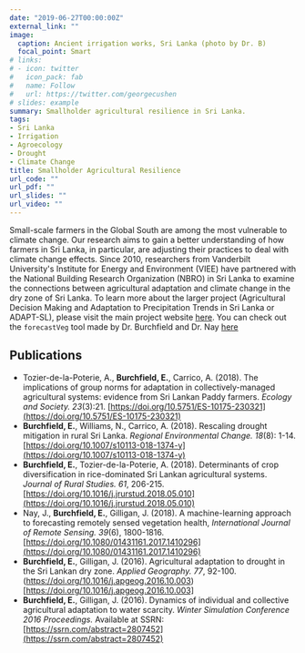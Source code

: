 ```yaml
---
date: "2019-06-27T00:00:00Z"
external_link: ""
image:
  caption: Ancient irrigation works, Sri Lanka (photo by Dr. B)
  focal_point: Smart
# links:
# - icon: twitter
#   icon_pack: fab
#   name: Follow
#   url: https://twitter.com/georgecushen
# slides: example
summary: Smallholder agricultural resilience in Sri Lanka.
tags:
- Sri Lanka
- Irrigation
- Agroecology
- Drought
- Climate Change
title: Smallholder Agricultural Resilience
url_code: ""
url_pdf: ""
url_slides: ""
url_video: ""
---
```


Small-scale farmers in the Global South are among the most vulnerable to climate change. Our research aims to gain a better understanding of how farmers in Sri Lanka, in particular, are adjusting their practices to deal with climate change effects. Since 2010, researchers from Vanderbilt University's Institute for Energy and Environment (VIEE) have partnered with the National Building Research Organization (NBRO) in Sri Lanka to examine the connections between agricultural adaptation and climate change in the dry zone of Sri Lanka.  To learn more about the larger project (Agricultural Decision Making and Adaptation to Precipitation Trends in Sri Lanka or ADAPT-SL), please visit the main project website [here](https://my.vanderbilt.edu/srilankaproject/).  You can check out the `forecastVeg` tool made by Dr. Burchfield and Dr. Nay [here](http://johnjnay.com/forecastVeg/)

## Publications

* Tozier-de-la-Poterie, A., **Burchfield, E.**, Carrico, A. (2018). The implications
 of group norms for adaptation in collectively-managed agricultural systems: evidence from Sri Lankan Paddy farmers. _Ecology and Society._ _23_(3):21. [https://doi.org/10.5751/ES-10175-230321](https://doi.org/10.5751/ES-10175-230321)
* **Burchfield, E.**, Williams, N., Carrico, A. (2018). Rescaling drought mitigation in rural Sri Lanka. _Regional Environmental Change._ _18_(8): 1-14. [https://doi.org/10.1007/s10113-018-1374-y](https://doi.org/10.1007/s10113-018-1374-y)
* **Burchfield, E.**, Tozier-de-la-Poterie, A. (2018).  Determinants of crop diversification in rice-dominated Sri Lankan agricultural systems. _Journal of Rural Studies._ _61_, 206-215. [https://doi.org/10.1016/j.jrurstud.2018.05.010](https://doi.org/10.1016/j.jrurstud.2018.05.010)
* Nay, J., **Burchfield, E.**, Gilligan, J. (2018).  A machine-learning approach to forecasting remotely sensed vegetation health, _International Journal of Remote Sensing._ _39_(6), 1800-1816. [https://doi.org/10.1080/01431161.2017.1410296](https://doi.org/10.1080/01431161.2017.1410296)
* **Burchfield, E.**, Gilligan, J. (2016).  Agricultural adaptation to drought in the Sri Lankan dry zone. _Applied Geography._ _77_, 92-100. (https://doi.org/10.1016/j.apgeog.2016.10.003)[https://doi.org/10.1016/j.apgeog.2016.10.003]
* **Burchfield, E.**, Gilligan, J. (2016). Dynamics of individual and collective agricultural adaptation to water scarcity. _Winter Simulation Conference 2016 Proceedings._ Available at SSRN: [https://ssrn.com/abstract=2807452](https://ssrn.com/abstract=2807452) 
